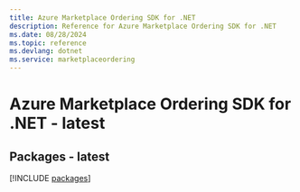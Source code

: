```yaml
---
title: Azure Marketplace Ordering SDK for .NET
description: Reference for Azure Marketplace Ordering SDK for .NET
ms.date: 08/28/2024
ms.topic: reference
ms.devlang: dotnet
ms.service: marketplaceordering
---
```

# Azure Marketplace Ordering SDK for .NET - latest
## Packages - latest
[!INCLUDE [packages](marketplace-ordering-index.md)]